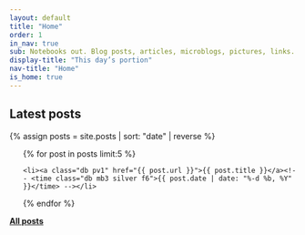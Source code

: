 ```yaml
---
layout: default
title: "Home"
order: 1
in_nav: true
sub: Notebooks out. Blog posts, articles, microblogs, pictures, links.
display-title: "This day’s portion"
nav-title: "Home"
is_home: true
---
```


## Latest posts

{% assign posts = site.posts | sort: "date" | reverse %}

<ul class="list mb0 pa0">

{% for post in posts limit:5 %}

    <li><a class="db pv1" href="{{ post.url }}">{{ post.title }}</a><!-- <time class="db mb3 silver f6">{{ post.date | date: "%-d %b, %Y" }}</time> --></li>

{% endfor %}

</ul>

**[All posts](/posts/)**

